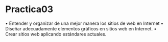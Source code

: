 # Practica03

• Entender y organizar de una mejor manera los sitios de web en Internet
• Diseñar adecuadamente elementos gráficos en sitios web en Internet.
• Crear sitios web aplicando estándares actuales.

